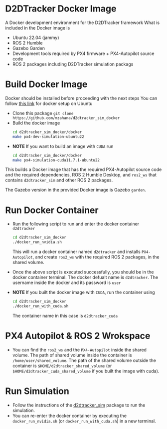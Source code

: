 # D2DTracker Docker Image
A Docker development environment for the D2DTracker framework
What is included in the Docker image is
* Ubuntu 22.04 (jammy)
* ROS 2 Humble
* Gazebo Garden
* Development tools required by PX4 firmware + PX4-Autopilot source code
* ROS 2 packages including D2DTracker simulation packags

# Build Docker Image
Docker should be installed before proceeding with the next steps
You can follow [this link](https://docs.docker.com/engine/install/ubuntu/) for docker setup on Ubuntu

* Clone this package `git clone https://github.com/mzahana/d2dtracker_sim_docker`
* Build the docker image
    ```bash 
    cd d2dtracker_sim_docker/docker
    make px4-dev-simulation-ubuntu22
    ```
* **NOTE** If you want to build an image with `CUDA` run
    ```bash
    cd d2dtracker_sim_docker/docker
    make px4-simulation-cuda11.7.1-ubuntu22
    ```

This builds a Docker image that has the required PX4-Autopilot source code and the required dependencies, ROS 2 Humble Desktop, and `ros2_ws` that contains `d2dtracker_sim` and other ROS 2 packages.

The Gazebo version in the provided Docker image is Gazebo `garden`.

# Run Docker Container
* Run the following script to run and enter the docker container `d2dtracker` 
    ```bash
    cd d2dtracker_sim_docker
    ./docker_run_nvidia.sh
    ```
    This will run a docker container named `d2dtracker` and installs `PX4-Autopilot`, and create `ros2_ws` with the required ROS 2 packages, in the shared volume.
* Once the above script is executed successfully, you should be in the docker container terminal. The docker defualt name is `d2dtracker`. The username inside the docker and its password is `user`

* **NOTE** If you built the docker image with `CUDA`, run the container using
    ```bash
    cd d2dtracker_sim_docker
    ./docker_run_with_cuda.sh
    ```
    The container name in this case is `d2dtracker_cuda`

# PX4 Autopilot & ROS 2 Wrokspace
* You can find the `ros2_ws` and the `PX4-Autopilot` inside the shared volume. The path of shared volume inside the container is `/home/user/shared_volume`. The path of the shared volume outside the container is `$HOME/d2dtracker_shared_volume` (or `$HOME/d2dtracker_cuda_shared_volume` if you built the image with cuda).

# Run Simulation
* Follow the instructions of the [d2dtracker_sim](https://github.com/mzahana/d2dtracker_sim#run) package to run the simulation.
* You can re-enter the docker container by executing the `docker_run_nvidia.sh` (or `docker_run_with_cuda.sh`) in a new terminal.